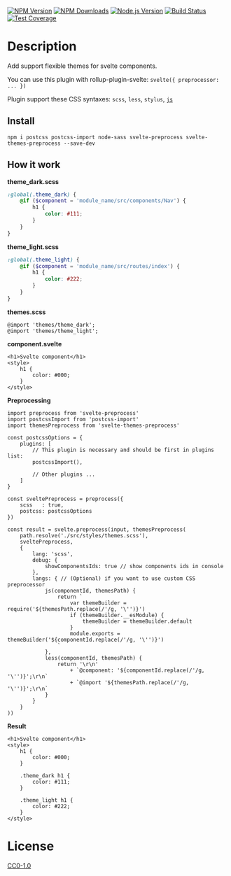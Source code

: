 <!-- Markdown Docs: -->
<!-- https://guides.github.com/features/mastering-markdown/#GitHub-flavored-markdown -->
<!-- https://daringfireball.net/projects/markdown/basics -->
<!-- https://daringfireball.net/projects/markdown/syntax -->

[![NPM Version][npm-image]][npm-url]
[![NPM Downloads][downloads-image]][downloads-url]
[![Node.js Version][node-version-image]][node-version-url]
[![Build Status][travis-image]][travis-url]
[![Test Coverage][coveralls-image]][coveralls-url]

# Description

Add support flexible themes for svelte components.

You can use this plugin with rollup-plugin-svelte: ```svelte({ preprocessor: ... })```

Plugin support these CSS syntaxes: ```scss```, ```less```, ```stylus```, [```js```](https://npmjs.org/package/postcss-js-syntax)

## Install

```
npm i postcss postcss-import node-sass svelte-preprocess svelte-themes-preprocess --save-dev
```

## How it work

**theme_dark.scss**
```scss
:global(.theme_dark) {
    @if ($component = 'module_name/src/components/Nav') {
        h1 {
            color: #111;
        }
    }
}
```

**theme_light.scss**
```scss
:global(.theme_light) {
    @if ($component = 'module_name/src/routes/index') {
        h1 {
            color: #222;
        }
    }
}
```

**themes.scss**
```
@import 'themes/theme_dark';
@import 'themes/theme_light';
```

**component.svelte**
```
<h1>Svelte component</h1>
<style>
    h1 {
        color: #000;
    }
</style>
```

**Preprocessing**
```
import preprocess from 'svelte-preprocess'
import postcssImport from 'postcss-import'
import themesPreprocess from 'svelte-themes-preprocess'

const postcssOptions = {
    plugins: [
        // This plugin is necessary and should be first in plugins list:
        postcssImport(),
        
        // Other plugins ...
    ]
}

const sveltePreprocess = preprocess({
    scss   : true,
    postcss: postcssOptions
})

const result = svelte.preprocess(input, themesPreprocess(
    path.resolve('./src/styles/themes.scss'),
    sveltePreprocess,
    {
        lang: 'scss',
        debug: {
            showComponentsIds: true // show components ids in console
        },
        langs: { // (Optional) if you want to use custom CSS preprocessor
            js(componentId, themesPath) {
                return `
                    var themeBuilder = require('${themesPath.replace(/'/g, '\'')}')
                    if (themeBuilder.__esModule) {
                        themeBuilder = themeBuilder.default
                    }
                    module.exports = themeBuilder('${componentId.replace(/'/g, '\'')}')
                `
            },
            less(componentId, themesPath) {
                return '\r\n'
                    + `@component: '${componentId.replace(/'/g, '\'')}';\r\n`
                    + `@import '${themesPath.replace(/'/g, '\'')}';\r\n`
            }
        }
    }
))
```
**Result**
```
<h1>Svelte component</h1>
<style>
    h1 {
        color: #000;
    }
    
    .theme_dark h1 {
        color: #111;
    }
    
    .theme_light h1 {
        color: #222;
    }
</style>
```

# License

[CC0-1.0](LICENSE)

[npm-image]: https://img.shields.io/npm/v/svelte-themes-preprocess.svg
[npm-url]: https://npmjs.org/package/svelte-themes-preprocess
[node-version-image]: https://img.shields.io/node/v/svelte-themes-preprocess.svg
[node-version-url]: https://nodejs.org/en/download/
[travis-image]: https://travis-ci.org/NikolayMakhonin/svelte-themes-preprocess.svg
[travis-url]: https://travis-ci.org/NikolayMakhonin/svelte-themes-preprocess
[coveralls-image]: https://coveralls.io/repos/github/NikolayMakhonin/svelte-themes-preprocess/badge.svg
[coveralls-url]: https://coveralls.io/github/NikolayMakhonin/svelte-themes-preprocess
[downloads-image]: https://img.shields.io/npm/dm/svelte-themes-preprocess.svg
[downloads-url]: https://npmjs.org/package/svelte-themes-preprocess
[npm-url]: https://npmjs.org/package/svelte-themes-preprocess
